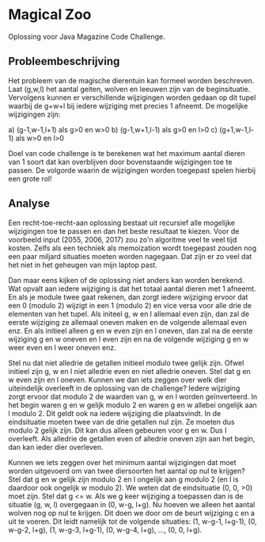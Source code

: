 Magical Zoo
===========

Oplossing voor Java Magazine Code Challenge.

Probleembeschrijving
--------------------

Het probleem van de magische dierentuin kan formeel worden beschreven. Laat (g,w,l) het aantal geiten, wolven en leeuwen zijn
van de beginsituatie. Vervolgens kunnen er verschillende wijzigingen worden gedaan op dit tupel waarbij de g+w+l bij iedere
wijziging met precies 1 afneemt. De mogelijke wijzigingen zijn:

a) (g-1,w-1,l+1) als g>0 en w>0
b) (g-1,w+1,l-1) als g>0 en l>0
c) (g+1,w-1,l-1) als w>0 en l>0

Doel van code challenge is te berekenen wat het maximum aantal dieren van 1 soort dat kan overblijven door bovenstaande 
wijzigingen toe te passen. De volgorde waarin de wijzigingen worden toegepast spelen hierbij een grote rol!

Analyse
-------

Een recht-toe-recht-aan oplossing bestaat uit recursief alle mogelijke wijzigingen toe te passen en dan het beste resultaat
te kiezen. Voor de voorbeeld input (2055, 2006, 2017) zou zo'n algoritme veel te veel tijd kosten. Zelfs als een techniek
als memoization wordt toegepast zouden nog een paar miljard situaties moeten worden nagegaan. Dat zijn er zo veel dat het
niet in het geheugen van mijn laptop past.

Dan maar eens kijken of de oplossing niet anders kan worden berekend. Wat opvalt aan iedere wijziging is dat het totaal
aantal dieren met 1 afneemt. En als je module twee gaat rekenen, dan zorgt iedere wijziging ervoor dat een 0 (modulo 2)
wijzigt in een 1 (modulo 2) en vice versa voor alle drie de elementen van het tupel. Als initeel g, w en l allemaal
even zijn, dan zal de eerste wijziging ze allemaal oneven maken en de volgende allemaal even enz. En als initieel alleen
g en w even zijn en l oneven, dan zal na de eerste wijziging g en w oneven en l even zijn en na de volgende wijziging
g en w weer even en l weer oneven enz.

Stel nu dat niet alledrie de getallen initieel modulo twee gelijk zijn. Ofwel initieel zijn g, w en l niet alledrie even
en niet alledrie oneven. Stel dat g en w even zijn en l oneven. Kunnen we dan iets zeggen over welk dier uiteindelijk
overleeft in de oplossing van de challenge? Iedere wijziging
zorgt ervoor dat modulo 2 de waarden van g, w en l worden geïnverteerd. In het begin waren g en w gelijk modulo 2 en
waren g en w allebei ongelijk aan l modulo 2. Dit geldt ook na iedere wijziging die plaatsvindt. In de eindsituatie moeten
twee van de drie getallen nul zijn. Ze moeten dus modulo 2 gelijk zijn. Dit kan dus alleen gebeuren voor g en w. Dus l
overleeft. Als alledrie de getallen even of alledrie oneven zijn aan het begin, dan kan ieder dier overleven. 

Kunnen we iets zeggen over het minimum aantal wijzigingen dat moet worden uitgevoerd om van twee diersoorten het aantal
op nul te krijgen? Stel dat g en w gelijk zijn modulo 2 en l ongelijk aan g modulo 2 (en l is daardoor ook ongelijk w
modulo 2). We weten dat de eindsituatie (0, 0, >0) moet zijn. Stel dat g <= w. Als we g keer wijziging a toepassen dan
is de situatie (g, w, l) overgegaan in (0, w-g, l+g). Nu hoeven we alleen het aantal wolven nog op nul te krijgen.
Dit doen we door om de beurt wijziging c en a uit te voeren. Dit leidt namelijk tot de volgende situaties:
(1, w-g-1, l+g-1), (0, w-g-2, l+g), (1, w-g-3, l+g-1), (0, w-g-4, l+g), ..., (0, 0, l+g).
